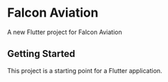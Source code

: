 # Falcon Aviation

A new Flutter project for  Falcon Aviation

## Getting Started

This project is a starting point for a Flutter application.
